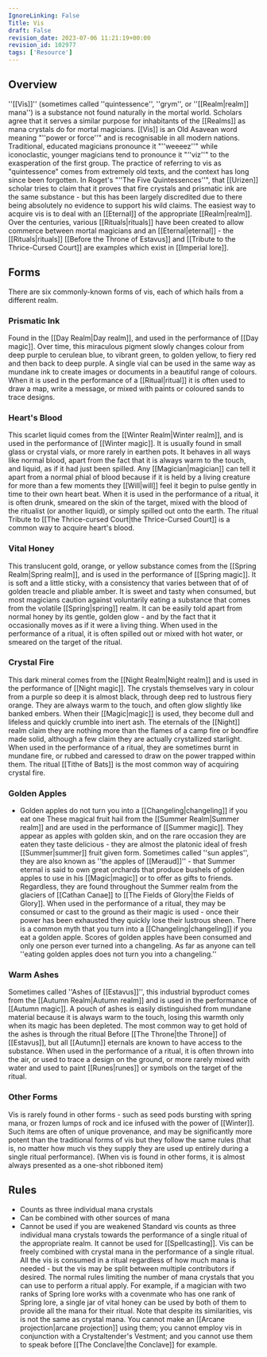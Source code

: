 ```yaml
---
IgnoreLinking: False
Title: Vis
draft: False
revision_date: 2023-07-06 11:21:19+00:00
revision_id: 102977
tags: ['Resource']
---
```


## Overview
''[[Vis]]'' (sometimes called ''quintessence'', ''grym'', or ''[[Realm|realm]] mana'') is a substance not found naturally in the mortal world. Scholars agree that it serves a similar purpose for inhabitants of the [[Realms]] as mana crystals do for mortal magicians.
[[Vis]] is an Old Asavean word meaning "''power or force''" and is recognisable in all modern nations. Traditional, educated magicians pronounce it "''weeeez''" while iconoclastic, younger magicians tend to pronounce it "''viz''" to the exasperation of the first group.
The practice of referring to vis as "quintessence" comes from extremely old texts, and the context has long since been forgotten. In Roget's "''The Five Quintessences''", that [[Urizen]] scholar tries to claim that it proves that fire crystals and prismatic ink are the same substance - but this has been largely discredited due to there being absolutely no evidence to support his wild claims.
The easiest way to acquire vis is to deal with an [[Eternal]] of the appropriate [[Realm|realm]]. Over the centuries, various [[Rituals|rituals]] have been created to allow commerce between mortal magicians and an [[Eternal|eternal]] - the [[Rituals|rituals]] [[Before the Throne of Estavus]] and [[Tribute to the Thrice-Cursed Court]] are examples which exist in [[Imperial lore]].
## Forms
There are six commonly-known forms of vis, each of which hails from a different realm.
### Prismatic Ink
Found in the [[Day Realm|Day realm]], and used in the performance of [[Day magic]]. Over time, this miraculous pigment slowly changes colour from deep purple to cerulean blue, to vibrant green, to golden yellow, to fiery red and then back to deep purple. A single vial can be used in the same way as mundane ink to create images or documents in a beautiful range of colours. When it is used in the performance of a [[Ritual|ritual]] it is often used to draw a map, write a message, or mixed with paints or coloured sands to trace designs.
### Heart's Blood
This scarlet liquid comes from the [[Winter Realm|Winter realm]], and is used in the performance of [[Winter magic]]. It is usually found in small glass or crystal vials, or more rarely in earthen pots. It behaves in all ways like normal blood, apart from the fact that it is always warm to the touch, and liquid, as if it had just been spilled. Any [[Magician|magician]] can tell it apart from a normal phial of blood because if it is held by a living creature for more than a few moments they [[Will|will]] feel it begin to pulse gently in time to their own heart beat. When it is used in the performance of a ritual, it is often drunk, smeared on the skin of the target, mixed with the blood of the ritualist (or another liquid), or simply spilled out onto the earth. The ritual Tribute to [[The Thrice-cursed Court|the Thrice-Cursed Court]] is a common way to acquire heart's blood.
### Vital Honey
This translucent gold, orange, or yellow substance comes from the [[Spring Realm|Spring realm]], and is used in the performance of [[Spring magic]]. It is soft and a little sticky, with a consistency that varies between that of of golden treacle and pliable amber. It is sweet and tasty when consumed, but most magicians caution against voluntarily eating a substance that comes from the volatile [[Spring|spring]] realm. It can be easily told apart from normal honey by its gentle, golden glow - and by the fact that it occasionally moves as if it were a living thing. When used in the performance of a ritual, it is often spilled out or mixed with hot water, or smeared on the target of the ritual.
### Crystal Fire
This dark mineral comes from the [[Night Realm|Night realm]] and is used in the performance of [[Night magic]]. The crystals themselves vary in colour from a purple so deep it is almost black, through deep red to lustrous fiery orange. They are always warm to the touch, and often glow slightly like banked embers. When their [[Magic|magic]] is used, they become dull and lifeless and quickly crumble into inert ash. The eternals of the [[Night]] realm claim they are nothing more than the flames of a camp fire or bondfire made solid, although a few claim they are actually crystallized starlight. When used in the performance of a ritual, they are sometimes burnt in mundane fire, or rubbed and caressed to draw on the power trapped within them. The ritual [[Tithe of Bats]] is the most common way of acquiring crystal fire.
### Golden Apples
* Golden apples do not turn you into a [[Changeling|changeling]] if you eat one
These magical fruit hail from the [[Summer Realm|Summer realm]] and are used in the performance of [[Summer magic]]. They appear as apples with golden skin, and on the rare occasion they are eaten they taste delicious - they are almost the platonic ideal of fresh [[Summer|summer]] fruit given form. Sometimes called ''sun apples'', they are also known as ''the apples of [[Meraud]]'' - that Summer eternal is said to own great orchards that produce bushels of golden apples to use in his [[Magic|magic]] or to offer as gifts to friends. Regardless, they are found throughout the Summer realm from the glaciers of [[Cathan Canae]] to [[The Fields of Glory|the Fields of Glory]]. When used in the performance of a ritual, they may be consumed or cast to the ground as their magic is used - once their power has been exhausted they quickly lose their lustrous sheen.
There is a common myth that you turn into a [[Changeling|changeling]] if you eat a golden apple. Scores of golden apples have been consumed and only one person ever turned into a changeling. As far as anyone can tell ''eating golden apples does not turn you into a changeling.''
### Warm Ashes
Sometimes called ''Ashes of [[Estavus]]'', this industrial byproduct comes from the [[Autumn Realm|Autumn realm]] and is used in the performance of [[Autumn magic]]. A pouch of ashes is easily distinguished from mundane material because it is always warm to the touch, losing this warmth only when its magic has been depleted. The most common way to get hold of the ashes is through the ritual Before [[The Throne|the Throne]] of [[Estavus]], but all [[Autumn]] eternals are known to have access to the substance. When used in the performance of a ritual, it is often thrown into the air, or used to trace a design on the ground, or more rarely mixed with water and used to paint [[Runes|runes]] or symbols on the target of the ritual.
### Other Forms
Vis is rarely found in other forms - such as seed pods bursting with spring mana, or frozen lumps of rock and ice infused with the power of [[Winter]]. Such items are often of unique provenance, and may be significantly more potent than the traditional forms of vis but they follow the same rules (that is, no matter how much vis they supply they are used up entirely during a single ritual performance).
(When vis is found in other forms, it is almost always presented as a one-shot ribboned item)
## Rules
* Counts as three individual mana crystals
* Can be combined with other sources of mana
* Cannot be used if you are weakened
Standard vis counts as three individual mana crystals towards the performance of a single ritual of the appropriate realm. It cannot be used for [[Spellcasting]]. Vis can be freely combined with crystal mana in the performance of a single ritual. All the vis is consumed in a ritual regardless of how much mana is needed - but the vis may be split between multiple contributors if desired. The normal rules limiting the number of mana crystals that you can use to perform a ritual apply. For example, if a magician with two ranks of Spring lore works with a covenmate who has one rank of Spring lore, a single jar of vital honey can be used by both of them to provide all the mana for their ritual. 
Note that despite its similarities, vis is not the same as crystal mana. You cannot make an [[Arcane projection|arcane projection]] using them; you cannot employ vis in conjunction with a Crystaltender's Vestment; and you cannot use them to speak before [[The Conclave|the Conclave]] for example.